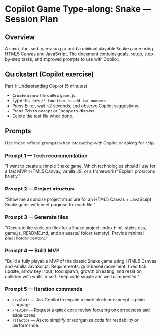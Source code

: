 # Copilot Game Type-along: Snake — Session Plan

## Overview
A short, focused type-along to build a minimal playable Snake game using HTML5 Canvas and JavaScript. The document contains goals, setup, step-by-step tasks, and improved prompts to use with Copilot.

## Quickstart (Copilot exercise)
Part 1: Understanding Copilot (5 minutes)
- Create a new file called `game.js`.
- Type this line: `// function to add two numbers`
- Press Enter, wait ~2 seconds, and observe Copilot suggestions.
- Press Tab to accept or Escape to dismiss.
- Delete the test file when done.

## Prompts
Use these refined prompts when interacting with Copilot or asking for help.

### Prompt 1 — Tech recommendation
"I want to create a simple Snake game. Which technologies should I use for a fast MVP (HTML5 Canvas, vanilla JS, or a framework)? Explain pros/cons briefly."

### Prompt 2 — Project structure
"Show me a concise project structure for an HTML5 Canvas + JavaScript Snake game with brief purpose for each file."

### Prompt 3 — Generate files
"Generate the skeleton files for a Snake project: index.html, styles.css, game.js, README.md, and an assets/ folder (empty). Provide minimal placeholder content."

### Prompt 4 — Build MVP
"Build a fully playable MVP of the classic Snake game using HTML5 Canvas and vanilla JavaScript. Requirements: grid-based movement, fixed tick update, arrow key input, food spawn, growth on eating, and reset on collision with walls or self. Keep code simple and well commented."

### Prompt 5 — Iteration commands
- `/explain` — Ask Copilot to explain a code block or concept in plain language.
- `/review` — Request a quick code review focusing on correctness and edge cases.
- `refactor` — Ask to simplify or reorganize code for readability or performance.



